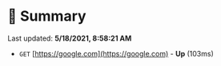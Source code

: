 # 📖 Summary
Last updated: **5/18/2021, 8:58:21 AM**

- `GET` [https://google.com](https://google.com) - **Up** (103ms)
